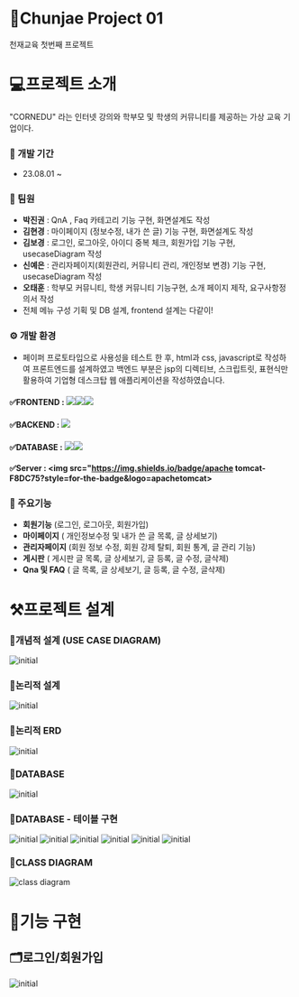 # 📍Chunjae Project 01
천재교육 첫번째 프로젝트 
# 💻프로젝트 소개
"CORNEDU" 라는 인터넷 강의와 학부모 및 학생의 커뮤니티를 제공하는 가상 교육 기업이다.


### 📅 개발 기간
* 23.08.01 ~




### 👤 팀원 
* **박진권** : QnA , Faq 카테고리 기능 구현, 화면설계도 작성 
* **김현경** : 마이페이지 (정보수정, 내가 쓴 글) 기능 구현, 화면설계도 작성
* **김보경** : 로그인, 로그아웃, 아이디 중복 체크, 회원가입 기능 구현, usecaseDiagram 작성
* **신예은** : 관리자페이지(회원관리, 커뮤니티 관리, 개인정보 변경) 기능 구현, usecaseDiagram 작성
* **오태훈** : 학부모 커뮤니티, 학생 커뮤니티 기능구현, 소개 페이지 제작, 요구사항정의서 작성
* 전체 메뉴 구성 기획 및 DB 설계, frontend 설계는 다같이!




### ⚙ 개발 환경


* 페이퍼 프로토타입으로 사용성을 테스트 한 후, html과 css, javascript로 작성하여 프론트엔드를 설계하였고
백엔드 부분은 jsp의 디렉티브, 스크립트릿, 표현식만 활용하여 기업형 데스크탑 웹 애플리케이션을 작성하였습니다. 



#### ✅FRONTEND : <img src="https://img.shields.io/badge/html5-E34F26?style=for-the-badge&logo=html5&logoColor=white"><img src="https://img.shields.io/badge/css-1572B6?style=for-the-badge&logo=css3&logoColor=white"><img src="https://img.shields.io/badge/javascript-F7DF1E?style=for-the-badge&logo=javascript&logoColor=black">

#### ✅BACKEND : <img src="https://img.shields.io/badge/java-007396?style=for-the-badge&logo=java&logoColor=white">


#### ✅DATABASE : <img src="https://img.shields.io/badge/mariaDB-003545?style=for-the-badge&logo=mariaDB&logoColor=white"><img src="https://img.shields.io/badge/mysql-4479A1?style=for-the-badge&logo=mysql&logoColor=white">

#### ✅Server : <img src="https://img.shields.io/badge/apache tomcat-F8DC75?style=for-the-badge&logo=apachetomcat>



### 📌 주요기능


*  **회원기능** (로그인, 로그아웃, 회원가입)
* **마이페이지** ( 개인정보수정 및 내가 쓴 글 목록, 글 상세보기)
* **관리자페이지** (회원 정보 수정, 회원 강제 탈퇴, 회원 통계, 글 관리 기능)
* **게시판** ( 게시판 글 목록, 글 상세보기, 글 등록, 글 수정, 글삭제)
* **Qna 및 FAQ** ( 글 목록, 글 상세보기, 글 등록, 글 수정, 글삭제)


# ⚒프로젝트 설계

### 📂개념적 설계 (USE CASE DIAGRAM)
![initial](https://github.com/ChunjaeFullStackJavaMaker/Chunjae_Team_Proj01/assets/138674233/848d0d3f-ac3b-4ee7-8da7-15e52cd62c8b)
### 📂논리적 설계
![initial](https://github.com/ChunjaeFullStackJavaMaker/Chunjae_Team_Proj01/assets/138674233/b9200ed8-74b4-427e-bafb-260a74497fe7)
### 📂논리적 ERD
![initial](https://github.com/ChunjaeFullStackJavaMaker/Chunjae_Team_Proj01/assets/138674233/8a8c7a43-c301-4b00-8a52-0d40e081101b)
### 📂DATABASE
![initial](https://github.com/ChunjaeFullStackJavaMaker/Chunjae_Team_Proj01/assets/138674233/8f7be9dd-bf0e-4142-87bb-aa2407134e0b)
### 📂DATABASE - 테이블 구현
![initial](https://github.com/ChunjaeFullStackJavaMaker/Chunjae_Team_Proj01/assets/138674233/e94a6a06-9672-4e26-ae7a-361aa2225e6a)
![initial](https://github.com/ChunjaeFullStackJavaMaker/Chunjae_Team_Proj01/assets/138674233/1e40c798-815a-44b8-97e3-5214524e6366)
![initial](https://github.com/ChunjaeFullStackJavaMaker/Chunjae_Team_Proj01/assets/138674233/fb25266e-ed08-45eb-978f-515c8cabdbb8)
![initial](https://github.com/ChunjaeFullStackJavaMaker/Chunjae_Team_Proj01/assets/138674233/4d1ecd48-ff5e-4443-9dd0-a23fe91d8487)
![initial](https://github.com/ChunjaeFullStackJavaMaker/Chunjae_Team_Proj01/assets/138674233/cc1c70c4-1454-4b1a-8efe-29af5d83e5ba)
![initial](https://github.com/ChunjaeFullStackJavaMaker/Chunjae_Team_Proj01/assets/138674233/69a2d610-490a-4950-8c02-94e8462a3a8c)

### 📂CLASS DIAGRAM
![class diagram](https://github.com/ChunjaeFullStackJavaMaker/Chunjae_Team_Proj01/assets/138674233/f1e567b0-5043-4a4b-859e-92085b0684e9)

# 📎기능 구현

## 🗂로그인/회원가입

![initial](https://github.com/ChunjaeFullStackJavaMaker/Chunjae_Team_Proj01/assets/138674233/42c1eb55-ffe0-4827-8f6a-ef260a65df22)
